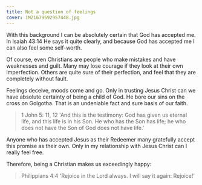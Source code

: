 ```yaml
---
title: Not a question of feelings
cover: iMZ1679592957448.jpg
---
```


With this background I can be absolutely certain that God has accepted me. In Isaiah 43:1­4 He says it quite clearly, and because God has accepted me I can also feel some self-­worth.

Of course, even Christians are people who make mistakes and have weaknesses and guilt. Many may lose courage if they look at their own imperfection. Others are quite sure of their perfection, and feel that they are completely without fault.

Feelings deceive, moods come and go. Only in trusting Jesus Christ can we have absolute certainty of being a child of God. He bore our sins on the cross on Golgotha. That is an undeniable fact and sure basis of our faith.

> <callout>1 John 5: 11, 12</callout>
> 'And this is the testimony: God has given us eternal life, and this life is in his Son. He who has the Son has life; he who does not have the Son of God does not have life.'

Anyone who has accepted Jesus as their Redeemer many gratefully accept this promise as their own. Only in my relationship with Jesus Christ can I really feel free.

Therefore, being a Christian makes us exceedingly happy:

> <callout>Philippians 4:4</callout>
> 'Rejoice in the Lord always. I will say it again: Rejoice!'